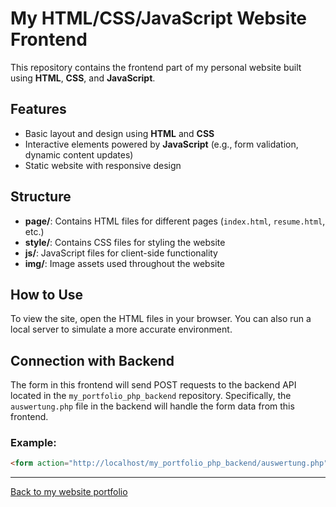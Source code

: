 # My HTML/CSS/JavaScript Website Frontend

This repository contains the frontend part of my personal website built using **HTML**, **CSS**, and **JavaScript**.

## Features
- Basic layout and design using **HTML** and **CSS**
- Interactive elements powered by **JavaScript** (e.g., form validation, dynamic content updates)
- Static website with responsive design

## Structure
- **page/**: Contains HTML files for different pages (`index.html`, `resume.html`, etc.)
- **style/**: Contains CSS files for styling the website
- **js/**: JavaScript files for client-side functionality
- **img/**: Image assets used throughout the website

## How to Use
To view the site, open the HTML files in your browser. You can also run a local server to simulate a more accurate environment.

## Connection with Backend
The form in this frontend will send POST requests to the backend API located in the `my_portfolio_php_backend` repository. Specifically, the `auswertung.php` file in the backend will handle the form data from this frontend.

### Example:
```html
<form action="http://localhost/my_portfolio_php_backend/auswertung.php" method="POST">
```


---
[Back to my website portfolio](https://github.com/JayIsThere/my_portfolio)
